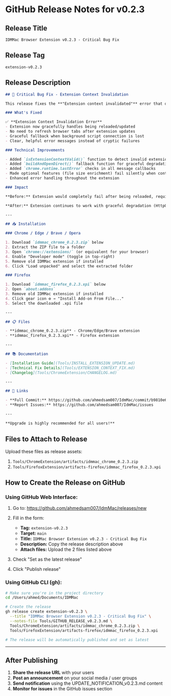 # GitHub Release Notes for v0.2.3

## Release Title
```
IDMMac Browser Extension v0.2.3 - Critical Bug Fix
```

## Release Tag
```
extension-v0.2.3
```

## Release Description

```markdown
## 🐛 Critical Bug Fix - Extension Context Invalidation

This release fixes the **"Extension context invalidated"** error that occurred when the extension was reloaded or updated while browser tabs were still open.

### What's Fixed

✅ **Extension Context Invalidation Error**
- Extension now gracefully handles being reloaded/updated
- No need to refresh browser tabs after extension updates
- Graceful fallback when background script connection is lost
- Clear, helpful error messages instead of cryptic failures

### Technical Improvements

- Added `isExtensionContextValid()` function to detect invalid extension context
- Added `buildAndOpenDirect()` fallback function for graceful degradation
- Added `chrome.runtime.lastError` checks in all message callbacks
- Made optional features (file size enrichment) fail silently when context is invalid
- Enhanced error handling throughout the extension

### Impact

**Before:** Extension would completely fail after being reloaded, requiring users to reload all open web pages.

**After:** Extension continues to work with graceful degradation (HttpOnly cookies unavailable only), providing a seamless user experience.

---

## 📥 Installation

### Chrome / Edge / Brave / Opera

1. Download `idmmac_chrome_0.2.3.zip` below
2. Extract the ZIP file to a folder
3. Open `chrome://extensions/` (or equivalent for your browser)
4. Enable "Developer mode" (toggle in top-right)
5. Remove old IDMMac extension if installed
6. Click "Load unpacked" and select the extracted folder

### Firefox

1. Download `idmmac_firefox_0.2.3.xpi` below
2. Open `about:addons`
3. Remove old IDMMac extension if installed
4. Click gear icon ⚙️ → "Install Add-on From File..."
5. Select the downloaded .xpi file

---

## 📋 Files

- **idmmac_chrome_0.2.3.zip** - Chrome/Edge/Brave extension
- **idmmac_firefox_0.2.3.xpi** - Firefox extension

---

## 📚 Documentation

- [Installation Guide](Tools/INSTALL_EXTENSION_UPDATE.md)
- [Technical Fix Details](Tools/EXTENSION_CONTEXT_FIX.md)
- [Changelog](Tools/ChromeExtension/CHANGELOG.md)

---

## 🔗 Links

- **Full Commit:** https://github.com/ahmedsam007/IdmMac/commit/b9810e6
- **Report Issues:** https://github.com/ahmedsam007/IdmMac/issues

---

**Upgrade is highly recommended for all users!**
```

## Files to Attach to Release

Upload these files as release assets:
1. `Tools/ChromeExtension/artifacts/idmmac_chrome_0.2.3.zip`
2. `Tools/FirefoxExtension/artifacts-firefox/idmmac_firefox_0.2.3.xpi`

## How to Create the Release on GitHub

### Using GitHub Web Interface:

1. Go to: https://github.com/ahmedsam007/IdmMac/releases/new

2. Fill in the form:
   - **Tag:** `extension-v0.2.3`
   - **Target:** `main`
   - **Title:** `IDMMac Browser Extension v0.2.3 - Critical Bug Fix`
   - **Description:** Copy the release description above
   - **Attach files:** Upload the 2 files listed above

3. Check "Set as the latest release"

4. Click "Publish release"

### Using GitHub CLI (gh):

```bash
# Make sure you're in the project directory
cd /Users/ahmed/Documents/IDMMac

# Create the release
gh release create extension-v0.2.3 \
  --title "IDMMac Browser Extension v0.2.3 - Critical Bug Fix" \
  --notes-file Tools/GITHUB_RELEASE_v0.2.3.md \
  Tools/ChromeExtension/artifacts/idmmac_chrome_0.2.3.zip \
  Tools/FirefoxExtension/artifacts-firefox/idmmac_firefox_0.2.3.xpi

# The release will be automatically published and set as latest
```

---

## After Publishing

1. **Share the release URL** with your users
2. **Post an announcement** on your social media / user groups
3. **Send notification** using the UPDATE_NOTIFICATION_v0.2.3.md content
4. **Monitor for issues** in the GitHub issues section

